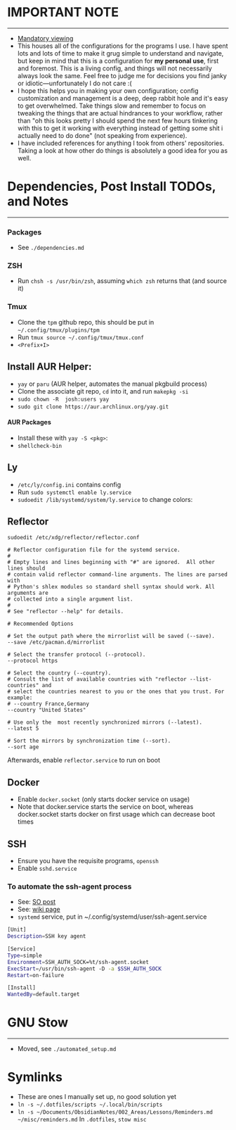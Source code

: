 # IMPORTANT NOTE
---
- [Mandatory viewing](https://xkcd.com/1205/)
- This houses all of the configurations for the programs I use. I have spent lots and lots of time to make it grug simple to understand and navigate, but keep in mind that this is a configuration for **my personal use**, first and foremost. This is a living config, and things will not necessarily always look the same. Feel free to judge me for decisions you find janky or idiotic—unfortunately I do not care :(
- I hope this helps you in making your own configuration; config customization and management is a deep, deep rabbit hole and it's easy to get overwhelmed. Take things slow and remember to focus on tweaking the things that are actual hindrances to your workflow, rather than "oh this looks pretty I should spend the next few hours tinkering with this to get it working with everything instead of getting some shit i actually need to do done" (not speaking from experience).
- I have included references for anything I took from others' repositories. Taking a look at how other do things is absolutely a good idea for you as well.


# Dependencies, Post Install TODOs, and Notes
---
### Packages
- See `./dependencies.md`

### ZSH
- Run `chsh -s /usr/bin/zsh`, assuming `which zsh` returns that (and source it)

### Tmux
- Clone the `tpm` github repo, this should be put in `~/.config/tmux/plugins/tpm`
- Run `tmux source ~/.config/tmux/tmux.conf`
- `<Prefix+I>`

## Install AUR Helper:

- `yay` or `paru` (AUR helper, automates the manual pkgbuild process)
- Clone the associate git repo, `cd` into it, and run `makepkg -si`
- `sudo chown -R  josh:users yay`
- `sudo git clone https://aur.archlinux.org/yay.git`


#### AUR Packages

- Install these with `yay -S <pkg>`:
- `shellcheck-bin`


## Ly

- `/etc/ly/config.ini` contains config
- Run `sudo systemctl enable ly.service`
- `sudoedit /lib/systemd/system/ly.service` to change colors:



## Reflector
`sudoedit /etc/xdg/reflector/reflector.conf`

```
# Reflector configuration file for the systemd service.
#
# Empty lines and lines beginning with "#" are ignored.  All other lines should
# contain valid reflector command-line arguments. The lines are parsed with
# Python's shlex modules so standard shell syntax should work. All arguments are
# collected into a single argument list.
#
# See "reflector --help" for details.

# Recommended Options

# Set the output path where the mirrorlist will be saved (--save).
--save /etc/pacman.d/mirrorlist

# Select the transfer protocol (--protocol).
--protocol https

# Select the country (--country).
# Consult the list of available countries with "reflector --list-countries" and
# select the countries nearest to you or the ones that you trust. For example:
# --country France,Germany
--country "United States"

# Use only the  most recently synchronized mirrors (--latest).
--latest 5

# Sort the mirrors by synchronization time (--sort).
--sort age
```

Afterwards, enable `reflector.service` to run on boot


## Docker
- Enable `docker.socket` (only starts docker service on usage)
- Note that docker.service starts the service on boot, whereas docker.socket starts docker on first usage which can decrease boot times


## SSH
- Ensure you have the requisite programs, `openssh`
- Enable `sshd.service`

### To automate the ssh-agent process
- See: [SO post](https://stackoverflow.com/questions/18880024/start-ssh-agent-on-login)
- See: [wiki page](https://wiki.archlinux.org/title/SSH_keys#Start_ssh-agent_with_systemd_user)
- `systemd` service, put in ~/.config/systemd/user/ssh-agent.service

```sh
[Unit]
Description=SSH key agent

[Service]
Type=simple
Environment=SSH_AUTH_SOCK=%t/ssh-agent.socket
ExecStart=/usr/bin/ssh-agent -D -a $SSH_AUTH_SOCK
Restart=on-failure

[Install]
WantedBy=default.target
```

# GNU Stow
---
- Moved, see `./automated_setup.md`

# Symlinks
- These are ones I manually set up, no good solution yet
- `ln -s ~/.dotfiles/scripts ~/.local/bin/scripts`
- `ln -s ~/Documents/ObsidianNotes/002_Areas/Lessons/Reminders.md ~/misc/reminders.md`
In `.dotfiles`, `stow misc`

